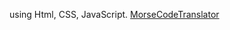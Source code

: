 using Html, CSS, JavaScript.
<a href="https://ozymandias9876.github.io/morseCodeTranslator/">MorseCodeTranslator</a>
